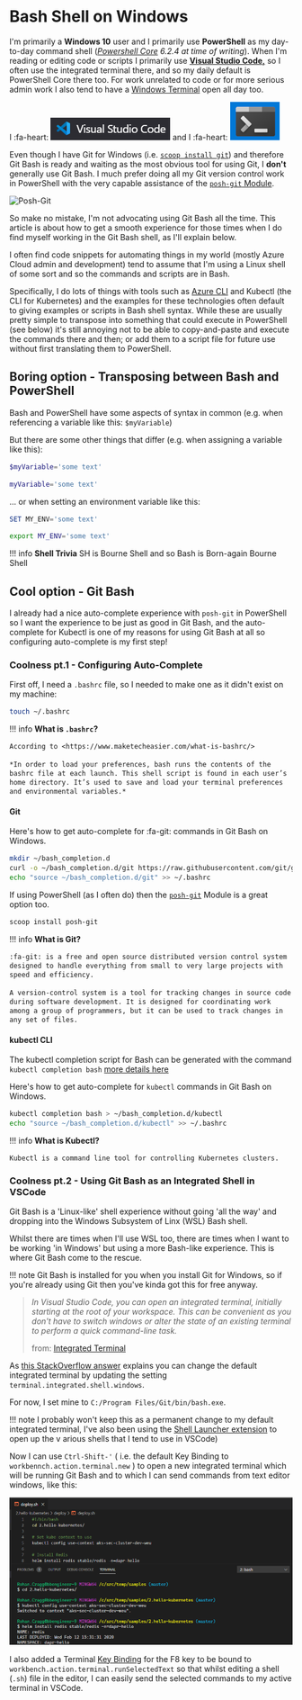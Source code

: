 # Bash Shell on Windows

I'm primarily a **Windows 10** user and I primarily use **PowerShell** as my day-to-day command shell (*[Powershell Core](https://github.com/powershell/powershell) 6.2.4 at time of writing*). When I'm reading or editing code or scripts I primarily use [**Visual Studio Code,**](https://code.visualstudio.com/) so I often use the integrated terminal there, and so my daily default is PowerShell Core there too. For work unrelated to code or for more serious admin work I also tend to have a [Windows Terminal](https://github.com/microsoft/terminal) open all day too.

I :fa-heart: ![Visual Studio Code logo](media/vscode-logo.png) and I :fa-heart: ![Windows Terminal](media/windows-terminal.png) 

Even though I have Git for Windows (i.e. [`scoop install git`](scoop.md)) and therefore Git Bash is ready and waiting as the most obvious tool for using Git, I **don't** generally use Git Bash. I much prefer doing all my Git version control work in PowerShell with the very capable assistance of the [`posh-git` Module](https://github.com/dahlbyk/posh-git).

![Posh-Git](https://github.com/dahlbyk/posh-git/wiki/images/PromptDefaultLong.png)

So make no mistake, I'm not advocating using Git Bash all the time. This article is about how to get a smooth experience for those times when I do find myself working in the Git Bash shell, as I'll explain below.

I often find code snippets for automating things in my world (mostly Azure Cloud admin and development) tend to assume that I'm using a Linux shell of some sort and so the commands and scripts are in Bash.

Specifically, I do lots of things with tools such as [Azure CLI](https://docs.microsoft.com/en-us/cli/azure/?view=azure-cli-latest) and Kubectl (the CLI for Kubernetes) and the examples for these technologies often default to giving examples or scripts in Bash shell syntax. While these are usually pretty simple to transpose into something that could execute in PowerShell (see below) it's still annoying not to be able to copy-and-paste and execute the commands there and then; or add them to a script file for future use without first translating them to PowerShell.

## Boring option - Transposing between Bash and PowerShell

Bash and PowerShell have some aspects of syntax in common (e.g. when referencing a variable like this: `$myVariable`)

But there are some other things that differ (e.g. when assigning a variable like this):

``` powershell tab="PowerShell"
$myVariable='some text'
```

``` bash tab="Bash"
myVariable='some text'
```

... or when setting an environment variable like this:

``` PowerShell tab="PowerShell"
SET MY_ENV='some text'
```

``` bash tab="Bash"
export MY_ENV='some text'
```

!!! info
    **Shell Trivia**
    SH is Bourne Shell and so Bash is Born-again Bourne Shell

## Cool option - Git Bash

I already had a nice auto-complete experience with `posh-git` in PowerShell so I want the experience to be just as good in Git Bash, and the auto-complete for Kubectl is one of my reasons for using Git Bash at all so configuring auto-complete is my first step!

### Coolness pt.1 - Configuring Auto-Complete 

First off, I need a `.bashrc` file, so I needed to make one as it didn't exist on my machine:

```bash
touch ~/.bashrc
```

!!! info
    **What is `.bashrc`?**

    According to <https://www.maketecheasier.com/what-is-bashrc/>
    
    *In order to load your preferences, bash runs the contents of the bashrc file at each launch. This shell script is found in each user’s home directory. It’s used to save and load your terminal preferences and environmental variables.*

#### Git

Here's how to get auto-complete for :fa-git: commands in Git Bash on Windows.

```bash
mkdir ~/bash_completion.d   
curl -o ~/bash_completion.d/git https://raw.githubusercontent.com/git/git/master/contrib/completion/git-completion.bash
echo "source ~/bash_completion.d/git" >> ~/.bashrc
```

If using PowerShell (as I often do) then the [`posh-git`](https://github.com/dahlbyk/posh-git) Module is a great option too.
```powershell
scoop install posh-git
```

!!! info 
    **What is Git?**
    
    :fa-git: is a free and open source distributed version control system designed to handle everything from small to very large projects with speed and efficiency.
    
    A version-control system is a tool for tracking changes in source code during software development. It is designed for coordinating work among a group of programmers, but it can be used to track changes in any set of files.

#### kubectl CLI

The kubectl completion script for Bash can be generated with the command `kubectl completion bash` [more details here](https://kubernetes.io/docs/tasks/tools/install-kubectl/#optional-kubectl-configurations)

Here's how to get auto-complete for `kubectl` commands in Git Bash on Windows.

```bash
kubectl completion bash > ~/bash_completion.d/kubectl
echo "source ~/bash_completion.d/kubectl" >> ~/.bashrc
```

!!! info 
    **What is Kubectl?**
    
    Kubectl is a command line tool for controlling Kubernetes clusters.


### Coolness pt.2 - Using Git Bash as an Integrated Shell in VSCode

Git Bash is a 'Linux-like' shell experience without going 'all the way' and dropping into the Windows Subsystem of Linx (WSL) Bash shell.

Whilst there are times when I'll use WSL too, there are times when I want to be working 'in Windows' but using a more Bash-like experience. This is where Git Bash come to the rescue.

!!! note
    Git Bash is installed for you when you install Git for Windows, so if you're already using Git then you've kinda got this for free anyway.

> *In Visual Studio Code, you can open an integrated terminal, initially starting at the root of your workspace. This can be convenient as you don't have to switch windows or alter the state of an existing terminal to perform a quick command-line task.*
>
> from: [Integrated Terminal](https://code.visualstudio.com/docs/editor/integrated-terminal)

As [this StackOverflow answer](https://stackoverflow.com/a/40489824/5351) explains you can change the default integrated terminal by updating the setting `terminal.integrated.shell.windows`.

For now, I set mine to `C:/Program Files/Git/bin/bash.exe`.

!!! note
    I probably won't keep this as a permanent change to my default integrated terminal, I've also been using the [Shell Launcher extension](https://marketplace.visualstudio.com/items?itemName=Tyriar.shell-launcher) to open up the v arious shells that I tend to use in VSCode)

Now I can use `Ctrl-Shift-'` ( i.e. the default Key Binding to `workbennch.action.terminal.new` ) to open a new integrated terminal which will be running Git Bash and to which I can send commands from text editor windows, like this:

![Image](media/git-bash-vscode.png?raw=true)

I also added a Terminal [Key Binding](https://code.visualstudio.com/docs/getstarted/keybindings) for the F8 key to be bound to  `workbench.action.terminal.runSelectedText` so that whilst editing a shell (`.sh`) file in the editor, I can easily send the selected commands to my active terminal in VSCode.
